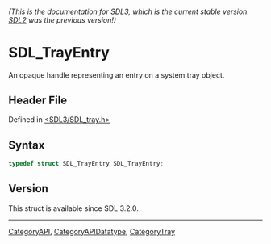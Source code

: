 ###### (This is the documentation for SDL3, which is the current stable version. [SDL2](https://wiki.libsdl.org/SDL2/) was the previous version!)
# SDL_TrayEntry

An opaque handle representing an entry on a system tray object.

## Header File

Defined in [<SDL3/SDL_tray.h>](https://github.com/libsdl-org/SDL/blob/main/include/SDL3/SDL_tray.h)

## Syntax

```c
typedef struct SDL_TrayEntry SDL_TrayEntry;
```

## Version

This struct is available since SDL 3.2.0.

----
[CategoryAPI](CategoryAPI), [CategoryAPIDatatype](CategoryAPIDatatype), [CategoryTray](CategoryTray)


